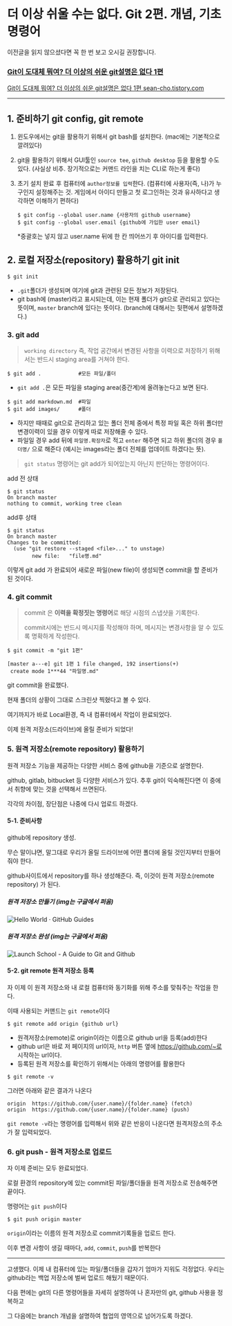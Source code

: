 # 더 이상 쉬울 수는 없다. Git 2편. 개념, 기초 명령어

이전글을 읽지 않으셨다면 꼭 한 번 보고 오시길 권장합니다.

###  [Git이 도대체 뭐여? 더 이상의 쉬운 git설명은 없다 1편](https://sean-cho.tistory.com/entry/Git이-도대체-뭐여-더-이상의-쉬운-git설명은-없다-1편)

[ Git이 도대체 뭐여? 더 이상의 쉬운 git설명은 없다 1편 sean-cho.tistory.com](https://sean-cho.tistory.com/entry/Git이-도대체-뭐여-더-이상의-쉬운-git설명은-없다-1편)

------

## 1. 준비하기 git config, git remote

1. 윈도우에서는 git을 활용하기 위해서 git bash를 설치한다. (mac에는 기본적으로 깔려있다)

2. git을 활용하기 위해서 GUI툴인 `source tee`, `github desktop` 등을 활용할 수도 있다. (사실상 비추. 장기적으로는 커맨드 라인을 치는 CLI로 하는게 좋다)

3. 초기 설치 완료 후 컴퓨터에 `author정보를 입력`한다. (컴퓨터에 사용자(즉, 나)가 누구인지 설정해주는 것. 게임에서 아이디 만들고 첫 로그인하는 것과 유사하다고 생각하면 이해하기 편하다)

   ```
   $ git config --global user.name {사용자의 github username}
   $ git config --global user.email {github에 가입한 user email}
   ```

   *중괄호는 넣지 않고 user.name 뒤에 한 칸 띄어쓰기 후 아이디를 입력한다.

## 2. 로컬 저장소(repository) 활용하기 git init

```
$ git init
```

- `.git`폴더가 생성되며 여기에 git과 관련된 모든 정보가 저장된다.
- git bash에 (master)라고 표시되는데, 이는 현재 폴더가 git으로 관리되고 있다는 뜻이며, `master` branch에 있다는 뜻이다. (branch에 대해서는 뒷편에서 설명하겠다.)

### 3. git add

> `working directory` 즉, 작업 공간에서 변경된 사항을 이력으로 저장하기 위해서는 반드시 staging area를 거쳐야 한다.

```
$ git add .            #모든 파일/폴더
```

- `git add .`은 모든 파일을 staging area(중간계)에 올려놓는다고 보면 된다.

```
$ git add markdown.md  #파일
$ git add images/      #폴더
```

- 하지만 때때로 git으로 관리하고 있는 폴더 전체 중에서 특정 파일 혹은 하위 폴더만 변경이력이 있을 경우 이렇게 따로 저장해줄 수 있다.
- 파일일 경우 add 뒤에 `파일명.확장자`로 적고 `enter` 해주면 되고 하위 폴더의 경우 `폴더명/` 으로 해준다 (예시는 images라는 폴더 전체를 업데이트 하겠다는 뜻).

> `git status` 명령어는 git add가 되어있는지 아닌지 판단하는 명령어이다.

add 전 상태

```
$ git status
On branch master
nothing to commit, working tree clean
```

add후 상태

```
$ git status
On branch master
Changes to be committed:
  (use "git restore --staged <file>..." to unstage)
        new file:   "file명.md"
```

이렇게 git add 가 완료되어 새로운 파일(new file)이 생성되면 commit을 할 준비가 된 것이다.

### 4. git commit

> commit 은 **이력을 확정짓는 명령어**로 해당 시점의 스냅샷을 기록한다.
>
> commit시에는 반드시 메시지를 작성해야 하며, 메시지는 변경사항을 알 수 있도록 명확하게 작성한다.

```
$ git commit -m "git 1편"

[master a---e] git 1편 1 file changed, 192 insertions(+)
 create mode 1***44 "파일명.md"
```

git commit을 완료했다.

현재 폴더의 상황이 그대로 스크린샷 찍혔다고 볼 수 있다.

여기까지가 바로 Local환경, 즉 내 컴퓨터에서 작업이 완료되었다.

이제 원격 저장소(드라이브)에 올릴 준비가 되었다!

### 5. 원격 저장소(remote repository) 활용하기

원격 저장소 기능을 제공하는 다양한 서비스 중에 github을 기준으로 설명한다.

github, gitlab, bitbucket 등 다양한 서비스가 있다. 추후 git이 익숙해진다면 이 중에서 취향에 맞는 것을 선택해서 쓰면된다.

각각의 차이점, 장단점은 나중에 다시 업로드 하겠다.

#### 5-1. 준비사항

github에 repository 생성.

무슨 말이냐면, 말그대로 우리가 올릴 드라이브에 어떤 폴더에 올릴 것인지부터 만들어 줘야 한다.

github사이트에서 repository를 하나 생성해준다. 즉, 이것이 원격 저장소(remote repository) 가 된다.

##### 원격 저장소 만들기 (img는 구글에서 퍼옴)

![Hello World · GitHub Guides](https://guides.github.com/activities/hello-world/create-new-repo.png)

##### 원격 저장소 완성 (img는 구글에서 퍼옴)

![Launch School - A Guide to Git and Github](https://d186loudes4jlv.cloudfront.net/git/images/github_new_repo3.png)

#### 5-2. git remote 원격 저장소 등록

자 이제 이 원격 저장소와 내 로컬 컴퓨터와 동기화를 위해 주소를 맞춰주는 작업을 한다.

이때 사용되는 커맨드는 `git remote`이다

```
$ git remote add origin {github url}
```

- 원격저장소(remote)로 origin이라는 이름으로 github url을 등록(add)한다
- github url은 바로 저 페이지의 url이자, `http` 버튼 옆에 https://github.com/~로 시작하는 url이다.
- 등록된 원격 저장소를 확인하기 위해서는 아래의 명령어를 활용한다

```
$ git remote -v
```

그러면 아래와 같은 결과가 나온다

```
origin  https://github.com/{user.name}/{folder.name} (fetch)
origin  https://github.com/{user.name}/{folder.name} (push)
```

`git remote -v`라는 명령어를 입력해서 위와 같은 반응이 나온다면 원격저장소의 주소가 잘 입력되었다.

### 6. git push - 원격 저장소로 업로드

자 이제 준비는 모두 완료되었다.

로컬 환경의 repository에 있는 commit된 파일/폴더들을 원격 저장소로 전송해주면 끝이다.

명령어는 `git push`이다

```
$ git push origin master
```

`origin`이라는 이름의 원격 저장소로 commit기록들을 업로드 한다.

이후 변경 사항이 생길 때마다, `add`, `commit`, `push`를 반복한다

------

고생했다. 이제 내 컴퓨터에 있는 파일/폴더들을 갑자기 엄마가 지워도 걱정없다. 우리는 github라는 백업 저장소에 벌써 업로드 해뒀기 때문이다.

다음 편에는 git의 다른 명령어들을 자세히 설명하여 나 혼자만의 git, github 사용을 정복하고

그 다음에는 branch 개념을 설명하여 협업의 영역으로 넘어가도록 하겠다.